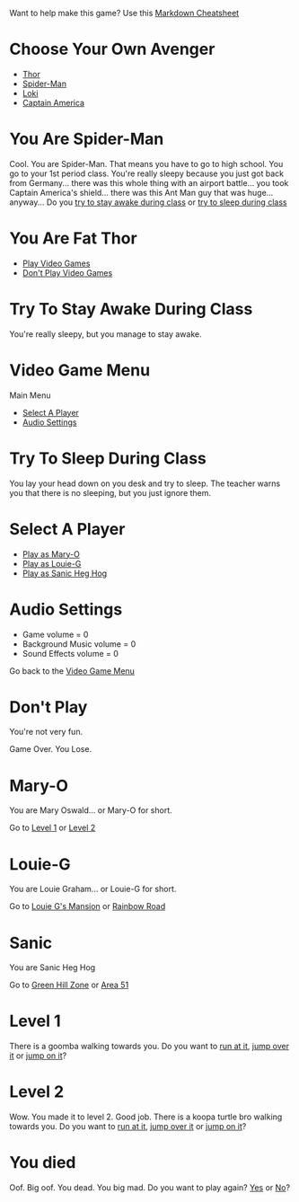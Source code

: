Want to help make this game? Use this [Markdown Cheatsheet](https://github.com/adam-p/markdown-here/wiki/Markdown-Cheatsheet#images)

# Choose Your Own Avenger

  - [Thor](#you-are-fat-thor)
  - [Spider-Man](#you-are-spider-man)
  - [Loki]()
  - [Captain America]()


# You Are Spider-Man

Cool. You are Spider-Man. That means you have to go to high school. You go to your 1st period class. You're really sleepy because you just got back from Germany... there was this whole thing with an airport battle... you took Captain America's shield... there was this Ant Man guy that was huge... anyway...
Do you [try to stay awake during class](#try-to-stay-awake-during-class) or [try to sleep during class](#try-to-sleep-during-class)

# You Are Fat Thor

  - [Play Video Games](#video-game-menu)
  - [Don't Play Video Games](#dont-play)

# Try To Stay Awake During Class

You're really sleepy, but you manage to stay awake.

# Video Game Menu

Main Menu

  - [Select A Player](#select-a-player)
  - [Audio Settings](#audio-settings)

# Try To Sleep During Class

You lay your head down on you desk and try to sleep. The teacher warns you that there is no sleeping, but you just ignore them.

# Select A Player

  - [Play as Mary-O](#Mary-O)
  - [Play as Louie-G](#Louie-G)
  - [Play as Sanic Heg Hog](#Sanic)

# Audio Settings

  - Game volume = 0
  - Background Music volume = 0
  - Sound Effects volume = 0

Go back to the [Video Game Menu](#video-game-menu)

# Don't Play

You're not very fun.

Game Over. You Lose.

# Mary-O

You are Mary Oswald... or Mary-O for short.

Go to [Level 1](#level-1) or [Level 2](#level-2)

# Louie-G

You are Louie Graham... or Louie-G for short.

Go to [Louie G's Mansion]() or [Rainbow Road]()

# Sanic

You are Sanic Heg Hog

Go to [Green Hill Zone]() or [Area 51]()

# Level 1

There is a goomba walking towards you. Do you want to [run at it](#you-died), [jump over it]() or [jump on it]()?

# Level 2

Wow. You made it to level 2. Good job. There is a koopa turtle bro walking towards you. Do you want to [run at it](#you-died), [jump over it]() or [jump on it]()?

# You died

Oof. Big oof. You dead. You big mad. Do you want to play again? [Yes](#video-game-menu) or [No](#dont-play)?
